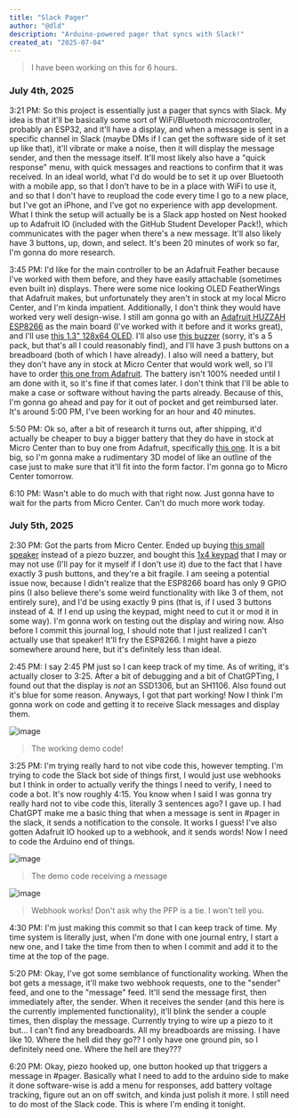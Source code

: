 ```yaml
---
title: "Slack Pager"
author: "@dld"
description: "Arduino-powered pager that syncs with Slack!"
created_at: "2025-07-04"
---
```


> I have been working on this for 6 hours.

### July 4th, 2025

3:21 PM: So this project is essentially just a pager that syncs with Slack. My idea is that it'll be basically some sort of WiFi/Bluetooth microcontroller, probably an ESP32, and it'll have a display, and when a message is sent in a specific channel in Slack (maybe DMs if I can get the software side of it set up like that), it'll vibrate or make a noise, then it will display the message sender, and then the message itself. It'll most likely also have a "quick response" menu, with quick messages and reactions to confirm that it was received. In an ideal world, what I'd do would be to set it up over Bluetooth with a mobile app, so that I don't have to be in a place with WiFi to use it, and so that I don't have to reupload the code every time I go to a new place, but I've got an iPhone, and I've got no experience with app development. What I think the setup will actually be is a Slack app hosted on Nest hooked up to Adafruit IO (included with the GitHub Student Developer Pack!), which communicates with the pager when there's a new message. It'll also likely have 3 buttons, up, down, and select. It's been 20 minutes of work so far, I'm gonna do more research.

3:45 PM: I'd like for the main controller to be an Adafruit Feather because I've worked with them before, and they have easily attachable (sometimes even built in) displays. There were some nice looking OLED FeatherWings that Adafruit makes, but unfortunately they aren't in stock at my local Micro Center, and I'm kinda impatient. Additionally, I don't think they would have worked very well design-wise. I still am gonna go with an [Adafruit HUZZAH ESP8266](https://www.microcenter.com/product/460313/adafruit-industries-feather-huzzah-with-esp8266-wifi) as the main board (I've worked with it before and it works great), and I'll use [this 1.3" 128x64 OLED](https://www.microcenter.com/product/643965/inland-iic-spi-13-128x64-oled-v20-graphic-display-module-for-arduino-uno-r3). I'll also use [this buzzer](https://www.microcenter.com/product/677929/leo-sales-ltd-piezo-buzzer-23x10mm-3-24v-(5-pack)) (sorry, it's a 5 pack, but that's all I could reasonably find), and I'll have 3 push buttons on a breadboard (both of which I have already). I also will need a battery, but they don't have any in stock at Micro Center that would work well, so I'll have to order [this one from Adafruit](https://www.adafruit.com/product/1578). The battery isn't 100% needed until I am done with it, so it's fine if that comes later. I don't think that I'll be able to make a case or software without having the parts already. Because of this, I'm gonna go ahead and pay for it out of pocket and get reimbursed later. It's around 5:00 PM, I've been working for an hour and 40 minutes.

5:50 PM: Ok so, after a bit of research it turns out, after shipping, it'd actually be cheaper to buy a bigger battery that they do have in stock at Micro Center than to buy one from Adafruit, specifically [this one](https://www.microcenter.com/product/636273/adafruit-industries-lithium-ion-cylindrical-battery-37v-2200mah). It is a bit big, so I'm gonna make a rudimentary 3D model of like an outline of the case just to make sure that it'll fit into the form factor. I'm gonna go to Micro Center tomorrow.

6:10 PM: Wasn't able to do much with that right now. Just gonna have to wait for the parts from Micro Center. Can't do much more work today.

### July 5th, 2025

2:30 PM: Got the parts from Micro Center. Ended up buying [this small speaker](https://www.microcenter.com/product/612829/adafruit-industries-mini-metal-speaker-w-wires-8-ohm-05w) instead of a piezo buzzer, and bought this [1x4 keypad](https://www.microcenter.com/product/613569/adafruit-industries-membrane-1x4-keypad-extras) that I may or may not use (I'll pay for it myself if I don't use it) due to the fact that I have exactly 3 push buttons, and they're a bit fragile. I am seeing a potential issue now, because I didn't realize that the ESP8266 board has only 9 GPIO pins (I also believe there's some weird functionality with like 3 of them, not entirely sure), and I'd be using exactly 9 pins (that is, if I used 3 buttons instead of 4. If I end up using the keypad, might need to cut it or mod it in some way). I'm gonna work on testing out the display and wiring now. Also before I commit this journal log, I should note that I just realized I can't actually use that speaker! It'll fry the ESP8266. I might have a piezo somewhere around here, but it's definitely less than ideal.

2:45 PM: I say 2:45 PM just so I can keep track of my time. As of writing, it's actually closer to 3:25. After a bit of debugging and a bit of ChatGPTing, I found out that the display is _not_ an SSD1306, but an SH1106. Also found out it's blue for some reason. Anyways, I got that part working! Now I think I'm gonna work on code and getting it to receive Slack messages and display them.

![image](https://github.com/user-attachments/assets/8cdc94c0-e6ab-40c0-aab1-b9c5dcf8b012)
> The working demo code!

3:25 PM: I'm trying really hard to not vibe code this, however tempting. I'm trying to code the Slack bot side of things first, I would just use webhooks but I think in order to actually verify the things I need to verify, I need to code a bot. It's now roughly 4:15. You know when I said I was gonna try really hard not to vibe code this, literally 3 sentences ago? I gave up. I had ChatGPT make me a basic thing that when a message is sent in #pager in the slack, it sends a notification to the console. It works I guess! I've also gotten Adafruit IO hooked up to a webhook, and it sends words! Now I need to code the Arduino end of things.

![image](https://github.com/user-attachments/assets/489f4946-f0e0-4ed0-baed-301f7ae764c6)
> The demo code receiving a message

![image](https://github.com/user-attachments/assets/bff1cb36-6065-4d98-80c1-59d1ceae60ea)
> Webhook works! Don't ask why the PFP is a tie. I won't tell you.

4:30 PM: I'm just making this commit so that I can keep track of time. My time system is literally just, when I'm done with one journal entry, I start a new one, and I take the time from then to when I commit and add it to the time at the top of the page.

5:20 PM: Okay, I've got some semblance of functionality working. When the bot gets a message, it'll make two webhook requests, one to the "sender" feed, and one to the "message" feed. It'll send the message first, then immediately after, the sender. When it receives the sender (and this here is the currently implemented functionality), it'll blink the sender a couple times, then display the message. Currently trying to wire up a piezo to it but... I can't find any breadboards. All my breadboards are missing. I have like 10. Where the hell did they go?? I only have one ground pin, so I definitely need one. Where the hell are they???

6:20 PM: Okay, piezo hooked up, one button hooked up that triggers a message in #pager. Basically what I need to add to the arduino side to make it done software-wise is add a menu for responses, add battery voltage tracking, figure out an on off switch, and kinda just polish it more. I still need to do most of the Slack code. This is where I'm ending it tonight.
